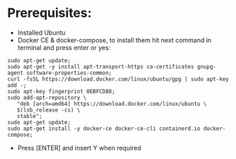 # Prerequisites:

* Installed Ubuntu
* Docker CE & docker-compose, to install them hit next command in terminal and press enter or yes:

```shell
sudo apt-get update;
sudo apt-get -y install apt-transport-https ca-certificates gnupg-agent software-properties-common;
curl -fsSL https://download.docker.com/linux/ubuntu/gpg | sudo apt-key add -;
sudo apt-key fingerprint 0EBFCD88;
sudo add-apt-repository \
   "deb [arch=amd64] https://download.docker.com/linux/ubuntu \
   $(lsb_release -cs) \
   stable";
sudo apt-get update;
sudo apt-get install -y docker-ce docker-ce-cli containerd.io docker-compose;
```

* Press [ENTER] and insert Y when required
